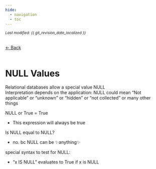 ```yaml
---
hide:
  - navigation
  - toc
---
```


<small><i>Last modified: {{ git_revision_date_localized }}</i></small>

<div class="back-button">
    <br>
    <a href="javascript:history.back()">← Back</a>
    <br>
    <br>
</div>

# NULL Values

Relational databases allow a special value NULL  
Interpretation depends on the application:  NULL could mean “Not applicable” or “unknown” or “hidden” or “not collected” or many other things

NULL or True = True  

- This expression will always be true

Is NULL equal to NULL?  

- no. bc NULL can be ✨anything✨

special syntax to test for NULL:  

- “x IS NULL” evaluates to True if x is NULL